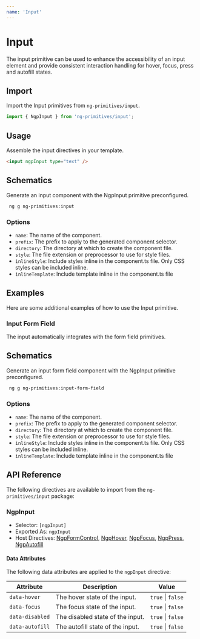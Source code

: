 ```yaml
---
name: 'Input'
---
```


# Input

The input primitive can be used to enhance the accessibility of an input element and provide consistent interaction handling for hover, focus, press and autofill states.

<docs-example name="input"></docs-example>

## Import

Import the Input primitives from `ng-primitives/input`.

```ts
import { NgpInput } from 'ng-primitives/input';
```

## Usage

Assemble the input directives in your template.

```html
<input ngpInput type="text" />
```

## Schematics

Generate an input component with the NgpInput primitive preconfigured.

```bash npm
 ng g ng-primitives:input
```

### Options

- `name`: The name of the component.
- `prefix`: The prefix to apply to the generated component selector.
- `directory`: The directory at which to create the component file.
- `style`: The file extension or preprocessor to use for style files.
- `inlineStyle`: Include styles inline in the component.ts file. Only CSS styles can be included inline.
- `inlineTemplate`: Include template inline in the component.ts file

## Examples

Here are some additional examples of how to use the Input primitive.

### Input Form Field

The input automatically integrates with the form field primitives.

<docs-example name="input-form-field"></docs-example>

## Schematics

Generate an input form field component with the NgpInput primitive preconfigured.

```bash npm
 ng g ng-primitives:input-form-field
```

### Options

- `name`: The name of the component.
- `prefix`: The prefix to apply to the generated component selector.
- `directory`: The directory at which to create the component file.
- `style`: The file extension or preprocessor to use for style files.
- `inlineStyle`: Include styles inline in the component.ts file. Only CSS styles can be included inline.
- `inlineTemplate`: Include template inline in the component.ts file

## API Reference

The following directives are available to import from the `ng-primitives/input` package:

### NgpInput

- Selector: `[ngpInput]`
- Exported As: `ngpInput`
- Host Directives: [NgpFormControl](/primitives/form-field), [NgpHover](/interactions/hover), [NgpFocus](/interactions/focus), [NgpPress](/interactions/press), [NgpAutofill](/utilities/autofill)

#### Data Attributes

The following data attributes are applied to the `ngpInput` directive:

| Attribute       | Description                      | Value             |
| --------------- | -------------------------------- | ----------------- |
| `data-hover`    | The hover state of the input.    | `true` \| `false` |
| `data-focus`    | The focus state of the input.    | `true` \| `false` |
| `data-disabled` | The disabled state of the input. | `true` \| `false` |
| `data-autofill` | The autofill state of the input. | `true` \| `false` |
